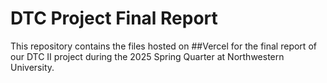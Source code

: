 # DTC Project Final Report
This repository contains the files hosted on ##Vercel for the final report of our DTC II project during the 2025 Spring Quarter at Northwestern University.
